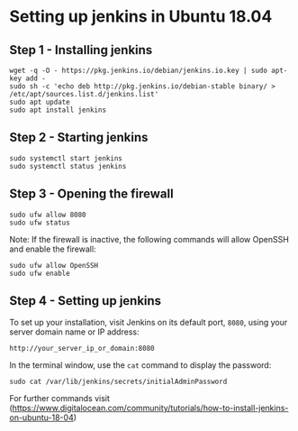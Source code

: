 # Setting up jenkins in Ubuntu 18.04
## Step 1 - Installing jenkins
```
wget -q -O - https://pkg.jenkins.io/debian/jenkins.io.key | sudo apt-key add -
sudo sh -c 'echo deb http://pkg.jenkins.io/debian-stable binary/ > /etc/apt/sources.list.d/jenkins.list'
sudo apt update
sudo apt install jenkins
```
## Step 2 - Starting jenkins
```
sudo systemctl start jenkins
sudo systemctl status jenkins
```
## Step 3 - Opening the firewall
```
sudo ufw allow 8080
sudo ufw status
```
Note: If the firewall is inactive, the following commands will allow OpenSSH and enable the firewall:</br>
```
sudo ufw allow OpenSSH
sudo ufw enable
```
## Step 4 - Setting up jenkins
To set up your installation, visit Jenkins on its default port, `8080`, using your server domain name or IP address:</br>
```
http://your_server_ip_or_domain:8080
```
In the terminal window, use the `cat` command to display the password:</br>
```
sudo cat /var/lib/jenkins/secrets/initialAdminPassword
```
For further commands visit</br>
(https://www.digitalocean.com/community/tutorials/how-to-install-jenkins-on-ubuntu-18-04)
